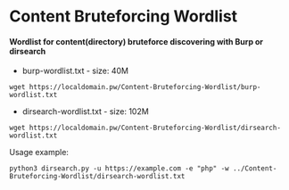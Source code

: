 # Content Bruteforcing Wordlist
  
#### Wordlist for content(directory) bruteforce discovering with Burp or dirsearch

- burp-wordlist.txt - size: 40M 

`wget https://localdomain.pw/Content-Bruteforcing-Wordlist/burp-wordlist.txt`
- dirsearch-wordlist.txt - size: 102M

`wget https://localdomain.pw/Content-Bruteforcing-Wordlist/dirsearch-wordlist.txt`

Usage example:

`python3 dirsearch.py -u https://example.com -e "php" -w ../Content-Bruteforcing-Wordlist/dirsearch-wordlist.txt`
